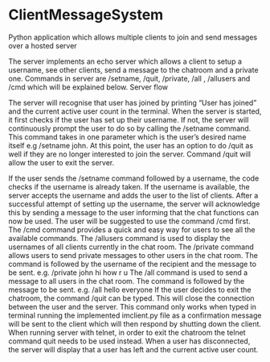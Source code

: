 # ClientMessageSystem
Python application which allows multiple clients to join and send messages over a hosted server

The server implements an echo server which allows a client to setup a username, see other clients, send a message to the chatroom and a private one. Commands in server are /setname, /quit, /private, /all , /allusers and /cmd which will be explained below.
Server flow

The server will recognise that user has joined by printing “User has joined” and the current active user count in the terminal. When the server is started, it first checks if the user has set up their username. If not, the server will continuously prompt the user to do so by calling the /setname command. This command takes in one parameter which is the user’s desired name itself e.g /setname john. At this point, the user has an option to do /quit as well if they are no longer interested to join the server. Command /quit will allow the user to exit the server.

If the user sends the /setname command followed by a username, the code checks if the username is already taken. If the username is available, the server accepts the username and adds the user to the list of clients.
After a successful attempt of setting up the username, the server will acknowledge this by sending a message to the user informing that the chat functions can now be used. The user will be suggested to use the command /cmd first.
The /cmd command provides a quick and easy way for users to see all the available commands.
The /allusers command is used to display the usernames of all clients currently in the chat room.
The /private command allows users to send private messages to other users in the chat room. The command is followed by the username of the recipient and the message to be sent. e.g. /private john hi how r u
The /all command is used to send a message to all users in the chat room. The command is followed by the message to be sent. e.g. /all hello everyone
If the user decides to exit the chatroom, the command /quit can be typed. This will close the connection between the user and the server. This command only works when typed in terminal running the implemented imclient.py file as a confirmation message will be sent to the client which will then respond by shutting down the client.
When running server with telnet, in order to exit the chatroom the telnet command quit needs to be used instead. When a user has disconnected, the server will display that a user has left and the current active user count.
